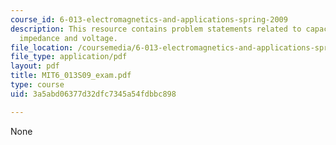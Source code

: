 ```yaml
---
course_id: 6-013-electromagnetics-and-applications-spring-2009
description: This resource contains problem statements related to capacitance, conductance,
  impedance and voltage.
file_location: /coursemedia/6-013-electromagnetics-and-applications-spring-2009/3a5abd06377d32dfc7345a54fdbbc898_MIT6_013S09_exam.pdf
file_type: application/pdf
layout: pdf
title: MIT6_013S09_exam.pdf
type: course
uid: 3a5abd06377d32dfc7345a54fdbbc898

---
```

None